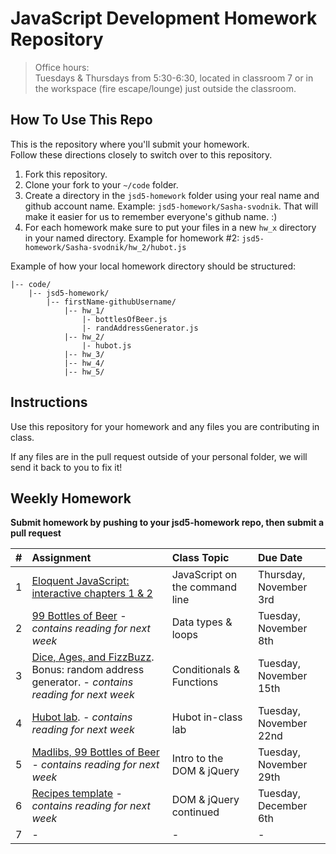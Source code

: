 JavaScript Development Homework Repository
=============================

> Office hours:<br>
Tuesdays & Thursdays from 5:30-6:30, located in classroom 7 or in the workspace (fire escape/lounge) just outside the classroom.

How To Use This Repo
-----------------------

This is the repository where you'll submit your homework.    
Follow these directions closely to switch over to this repository.

1. Fork this repository.
2. Clone your fork to your ```~/code``` folder.
3. Create a directory in the ```jsd5-homework``` folder using your real name and github account name. Example: ```jsd5-homework/Sasha-svodnik```. That will make it easier for us to remember everyone's github name. :)
4. For each homework make sure to put your files in a new `hw_x` directory in your named directory. Example for homework #2: `jsd5-homework/Sasha-svodnik/hw_2/hubot.js`

Example of how your local homework directory should be structured:


    |-- code/   
        |-- jsd5-homework/
            |-- firstName-githubUsername/
                |-- hw_1/
                    |- bottlesOfBeer.js
                    |- randAddressGenerator.js
                |-- hw_2/
                    |- hubot.js
                |-- hw_3/
                |-- hw_4/
                |-- hw_5/


Instructions
-------------

Use this repository for your homework and any files you are contributing in class.

If any files are in the pull request outside of your personal folder, we will send it back to you to fix it!

Weekly Homework
----------------

**Submit homework by pushing to your jsd5-homework repo, then submit a pull request**

 \#       | Assignment | Class Topic | Due Date
 :------: | :--------- | :---------- | :-------
 1 | [Eloquent JavaScript: interactive chapters 1 & 2](https://github.com/svodnik/sfjs5/tree/master/01-command-line-JS) | JavaScript on the command line | Thursday, November 3rd
 2 | [99 Bottles of Beer](https://github.com/svodnik/sfjs5/tree/master/02-data-types-loops) - _contains reading for next week_ | Data types & loops | Tuesday, November 8th
 3 | [Dice, Ages, and FizzBuzz](https://github.com/svodnik/sfjs5/tree/master/03-conditionals-functions). Bonus: random address generator. - _contains reading for next week_ | Conditionals & Functions | Tuesday, November 15th
 4 | [Hubot lab](https://github.com/svodnik/sfjs5/tree/master/05-slackbot-lab). _- contains reading for next week_ | Hubot in-class lab | Tuesday, November 22nd
 5 | [Madlibs, 99 Bottles of Beer](https://github.com/svodnik/sfjs5/tree/master/07-dom-jquery-intro) - _contains reading for next week_ | Intro to the DOM & jQuery | Tuesday, November 29th
 6 | [Recipes template](https://github.com/svodnik/sfjs5/tree/master/08-dom-jquery-cont) - _contains reading for next week_ | DOM & jQuery continued | Tuesday, December 6th
 7 | - | - | -
